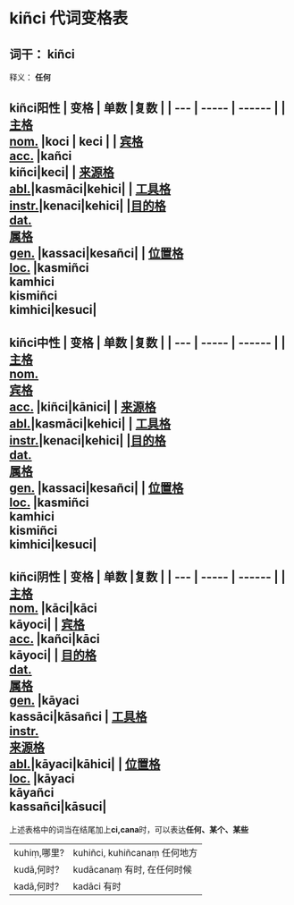 # kiñci 代词变格表

## 词干： **kiñci**
释义： **任何**

**kiñci阳性**
| 变格 | 单数 |复数 |
| --- | ----- | ------ |
| [主格<br>nom.](nom.md) |koci | keci |
| [宾格<br>acc.](acc.md) |kañci<br>kiñci|keci|
| [来源格<br>abl.](abl.md)|kasmāci|kehici|
| [工具格<br>instr.](instr.md)|kenaci|kehici|
|[目的格<br>dat.](dat.md)<br> [属格<br>gen.](gen.md) |kassaci|kesañci|
| [位置格<br>loc.](loc.md) |kasmiñci<br>kamhici<br>kismiñci<br>kimhici|kesuci|
---
**kiñci中性**
| 变格 | 单数 |复数 |
| --- | ----- | ------ |
| [主格<br>nom.](nom.md)<br>[宾格<br>acc.](acc.md) |kiñci|kānici|
| [来源格<br>abl.](abl.md)|kasmāci|kehici|
| [工具格<br>instr.](instr.md)|kenaci|kehici|
|[目的格<br>dat.](dat.md)<br> [属格<br>gen.](gen.md) |kassaci|kesañci|
| [位置格<br>loc.](loc.md) |kasmiñci<br>kamhici<br>kismiñci<br>kimhici|kesuci|
---
**kiñci阴性**
| 变格 | 单数 |复数 |
| --- | ----- | ------ |
| [主格<br>nom.](nom.md) |kāci|kāci<br>kāyoci|
| [宾格<br>acc.](acc.md) |kañci|kāci<br>kāyoci|
| [目的格<br>dat.](dat.md)<br>[属格<br>gen.](gen.md) |kāyaci<br>kassāci|kāsañci
| [工具格<br>instr.](instr.md)<br>[来源格<br>abl.](abl.md)|kāyaci|kāhici|
| [位置格<br>loc.](loc.md) |kāyaci<br>kāyañci<br>kassañci|kāsuci|
---
上述表格中的词当在结尾加上**ci,cana**时，可以表达**任何、某个、某些**

|||
|--|--|
|kuhiṃ,哪里?|kuhiñci, kuhiñcanaṃ 任何地方|
|kudā,何时?|kudācanaṃ 有时, 在任何时候|
|kadā,何时?|kadāci 有时|